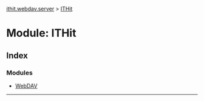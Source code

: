 [ithit.webdav.server](../README.md) > [ITHit](../modules/ithit.md)

# Module: ITHit

## Index

### Modules

* [WebDAV](ithit.webdav.md)

---

